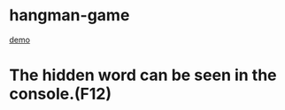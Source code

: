 # hangman-game

<a href="https://followhappyq.github.io/hangman-game/">demo</a>


<h1>The hidden word can be seen in the console.(F12)</h1>